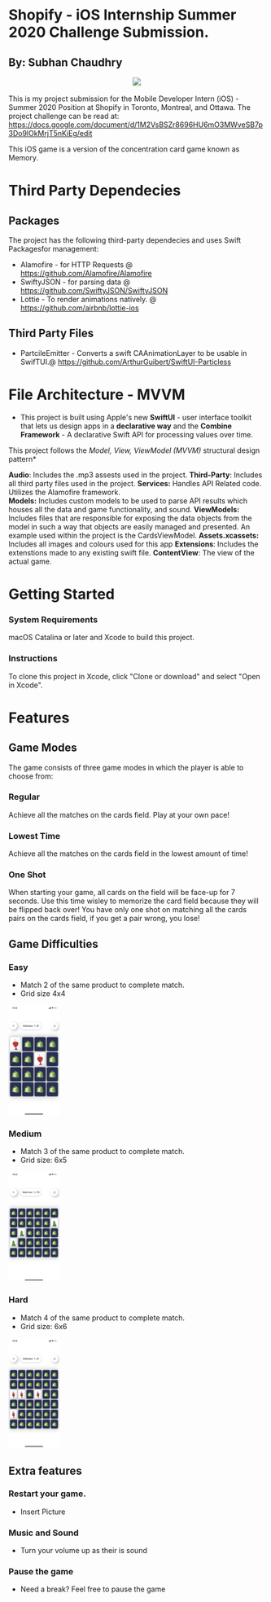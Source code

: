 #  Shopify - iOS Internship Summer 2020 Challenge Submission.
## By: Subhan Chaudhry 

<p float="left" align="center">
    <img src="./Documentation-Folder/test.gif" width="200"/>
</p>

This is my project submission for the Mobile Developer Intern (iOS) - Summer 2020 Position at Shopify in Toronto, Montreal, and Ottawa. The project challenge can be read at: https://docs.google.com/document/d/1M2VsBSZr8696HU6mO3MWveSB7p3Do9lOkMrjT5nKiEg/edit

This iOS game is a version of the concentration card game known as Memory. 

# Third Party Dependecies
## Packages 

The project has the following third-party dependecies and uses Swift Packagesfor management:

* Alamofire - for HTTP Requests @ https://github.com/Alamofire/Alamofire
* SwiftyJSON - for parsing data @ https://github.com/SwiftyJSON/SwiftyJSON
* Lottie - To render animations natively. @ https://github.com/airbnb/lottie-ios

## Third Party Files 
  * PartcileEmitter - Converts a swift CAAnimationLayer to be usable in SwifTUI.@ https://github.com/ArthurGuibert/SwiftUI-Particless
  
# File Architecture - MVVM 

* This project is built using Apple's new **SwiftUI** - user interface toolkit that lets us design apps in a **declarative way** and the **Combine Framework** - A declarative Swift API for processing values over time.

This project follows the *Model, View, ViewModel (MVVM)* structural design pattern*

**Audio**: Includes the .mp3 assests used in the project. 
**Third-Party**: Includes all third party files used in the project. 
**Services:** Handles API Related code. Utilizes the Alamofire framework.  
**Models:**  Includes custom models to be used to parse API results which houses all the data and game functionality,  and sound. 
**ViewModels:** Includes files that are responsible for exposing the data objects from the model in such a way that objects are easily managed and presented. An example used within the project is the CardsViewModel.
**Assets.xcassets:** Includes all images and colours used for this app
**Extensions**: Includes the extenstions made to any existing swift file.
**ContentView**: The view of the actual game. 
  
# Getting Started

### System Requirements
macOS Catalina or later and Xcode to build this project.

### Instructions
To clone this project in Xcode, click "Clone or download" and select "Open in Xcode".

# Features

## Game Modes 

The game consists of three game modes in which the player is able to choose from: 

### Regular

Achieve all the matches on the cards field. Play at your own pace! 

### Lowest Time

Achieve all the matches on the cards field in the lowest amount of time! 

### One Shot 
When starting your game, all cards on the field will be face-up for 7 seconds. Use this time wisley to memorize the card field because they will be flipped back over! You have only one shot on matching all the cards pairs on the cards field, if you get a pair wrong, you lose! 

## Game Difficulties

### Easy

* Match 2 of the same product to complete match.  
* Grid size 4x4 

<p float="left">
    <img src="./Documentation-Folder/EasyMode.PNG" width="100"/>
</p>


### Medium 
* Match 3 of the same product to complete match. 
* Grid size: 6x5 

<p float="left">
    <img src="./Documentation-Folder/MediumMode.PNG" width="100"/>
</p>

### Hard

* Match 4 of the same product to complete match. 
* Grid size: 6x6 

<p float="left">
    <img src="./Documentation-Folder/HardMode.PNG" width="100"/>
</p>

## Extra features

### Restart your game.

* Insert Picture

### Music and Sound

* Turn your volume up as their is sound 

### Pause the game

* Need a break? Feel free to pause the game


```
